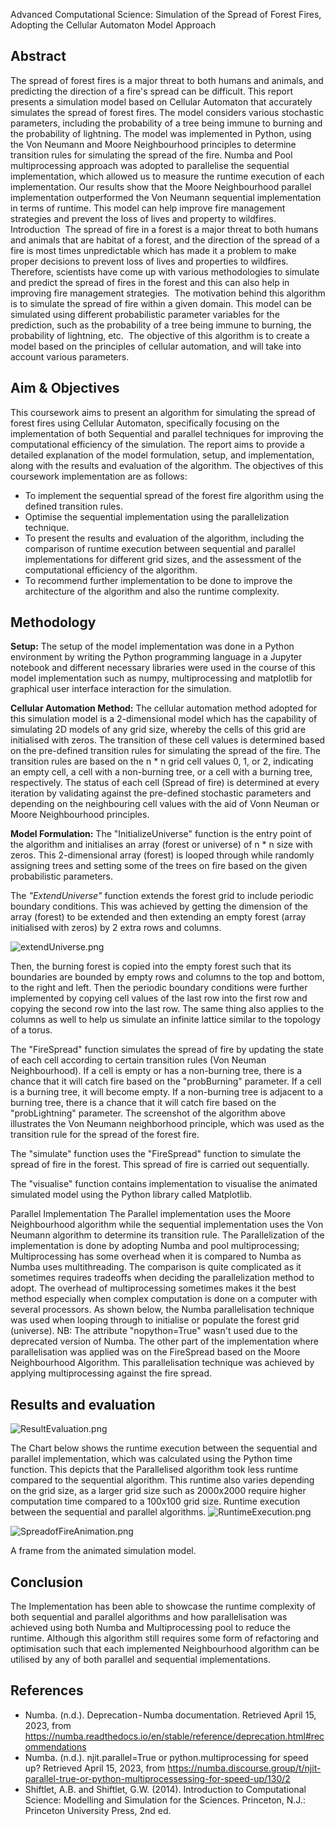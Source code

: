 Advanced Computational Science: Simulation of the Spread of Forest Fires, Adopting the Cellular Automaton Model Approach

## Abstract 
The spread of forest fires is a major threat to both humans and animals, and predicting the direction of a fire's spread can be difficult. This report presents a simulation model based on Cellular Automaton that accurately simulates the spread of forest fires. The model considers various stochastic parameters, including the probability of a tree being immune to burning and the probability of lightning. The model was implemented in Python, using the Von Neumann and Moore Neighbourhood principles to determine transition rules for simulating the spread of the fire. Numba and Pool multiprocessing approach was adopted to parallelise the sequential implementation, which allowed us to measure the runtime execution of each implementation. Our results show that the Moore Neighbourhood parallel implementation outperformed the Von Neumann sequential implementation in terms of runtime. This model can help improve fire management strategies and prevent the loss of lives and property to wildfires.
Introduction 
The spread of fire in a forest is a major threat to both humans and animals that are habitat of a forest, and the direction of the spread of a fire is most times unpredictable which has made it a problem to make proper decisions to prevent loss of lives and properties to wildfires. Therefore, scientists have come up with various methodologies to simulate and predict the spread of fires in the forest and this can also help in improving fire management strategies. 
The motivation behind this algorithm is to simulate the spread of fire within a given domain. This model can be simulated using different probabilistic parameter variables for the prediction, such as the probability of a tree being immune to burning, the probability of lightning, etc. 
The objective of this algorithm is to create a model based on the principles of cellular automation, and will take into account various parameters. 

## Aim & Objectives
This coursework aims to present an algorithm for simulating the spread of forest fires using Cellular Automaton, specifically focusing on the implementation of both Sequential and parallel techniques for improving the computational efficiency of the simulation. The report aims to provide a detailed explanation of the model formulation, setup, and implementation, along with the results and evaluation of the algorithm.
The objectives of this coursework implementation are as follows: 
- To implement the sequential spread of the forest fire algorithm using the defined transition rules. 
- Optimise the sequential implementation using the parallelization technique. 
- To present the results and evaluation of the algorithm, including the comparison of runtime execution between sequential and parallel implementations for different grid sizes, and the assessment of the computational efficiency of the algorithm. 
- To recommend further implementation to be done to improve the architecture of the algorithm and also the runtime complexity.

## Methodology 
<b>Setup:</b> The setup of the model implementation was done in a Python environment by writing the Python programming language in a Jupyter notebook and different necessary libraries were used in the course of this model implementation such as numpy, multiprocessing and matplotlib for graphical user interface interaction for the simulation. 

<b>Cellular Automation Method:</b> The cellular automation method adopted for this simulation model is a 2-dimensional model which has the capability of simulating 2D models of any grid size, whereby the cells of this grid are initialised with zeros. The transition of these cell values is determined based on the pre-defined transition rules for simulating the spread of the fire. The transition rules are based on the n * n grid cell values 0, 1, or 2, indicating an empty cell, a cell with a non-burning tree, or a cell with a burning tree, respectively. The status of each cell (Spread of fire) is determined at every iteration by validating against the pre-defined stochastic parameters and depending on the neighbouring cell values with the aid of Vonn Neuman or Moore Neighbourhood principles.

<b>Model Formulation:</b> The "InitializeUniverse" function is the entry point of the algorithm and initialises an array (forest or universe) of n * n size with zeros. This 2-dimensional array (forest) is looped through while randomly assigning trees and setting some of the trees on fire based on the given probabilistic parameters. 

The <i>"ExtendUniverse"</i> function extends the forest grid to include periodic boundary conditions. This was achieved by getting the dimension of the array (forest) to be extended and then extending an empty forest (array initialised with zeros) by 2 extra rows and columns.

![extendUniverse.png](https://github.com/AtolagbeMuiz/Cellular-Automaton-Forest-Fire-Simulation/blob/main/ReportImages/extendUniverse.png)


Then, the burning forest is copied into the empty forest such that its boundaries are bounded by empty rows and columns to the top and bottom, to the right and left.
Then the periodic boundary conditions were further implemented by copying cell values of the last row into the first row and copying the second row into the last row. The same thing also applies to the columns as well to help us simulate an infinite lattice similar to the topology of a torus.

The "FireSpread" function simulates the spread of fire by updating the state of each cell according to certain transition rules (Von Neuman Neighbourhood). If a cell is empty or has a non-burning tree, there is a chance that it will catch fire based on the "probBurning" parameter. If a cell is a burning tree, it will become empty. If a non-burning tree is adjacent to a burning tree, there is a chance that it will catch fire based on the "probLightning" parameter.
The screenshot of the algorithm above illustrates the Von Neumann neighborhood principle, which was used as the transition rule for the spread of the forest fire.

The "simulate" function uses the "FireSpread" function to simulate the spread of fire in the forest. This spread of fire is carried out sequentially.

The "visualise" function contains implementation to visualise the animated simulated model using the Python library called Matplotlib.

Parallel Implementation
The Parallel implementation uses the Moore Neighbourhood algorithm while the sequential implementation uses the Von Neumann algorithm to determine its transition rule.
The Parallelization of the implementation is done by adopting Numba and pool multiprocessing; Multiprocessing has some overhead when it is compared to Numba as Numba uses multithreading. The comparison is quite complicated as it sometimes requires tradeoffs when deciding the parallelization method to adopt. The overhead of multiprocessing sometimes makes it the best method especially when complex computation is done on a computer with several processors.
As shown below, the Numba parallelisation technique was used when looping through to initialise or populate the forest grid (universe).
NB: The attribute "nopython=True" wasn't used due to the deprecated version of Numba.
The other part of the implementation where parallelisation was applied was on the FireSpread based on the Moore Neighbourhood Algorithm. This parallelisation technique was achieved by applying multiprocessing against the fire spread.

## Results and evaluation
![ResultEvaluation.png](https://github.com/AtolagbeMuiz/Cellular-Automaton-Forest-Fire-Simulation/blob/main/ReportImages/ResultEvaluation.png)

The Chart below shows the runtime execution between the sequential and parallel implementation, which was calculated using the Python time function. This depicts that the Parallelised algorithm took less runtime compared to the sequential algorithm. This runtime also varies depending on the grid size, as a larger grid size such as 2000x2000 require higher computation time compared to a 100x100 grid size.
Runtime execution between the sequential and parallel algorithms.
![RuntimeExecution.png](https://github.com/AtolagbeMuiz/Cellular-Automaton-Forest-Fire-Simulation/blob/main/ReportImages/RuntimeExecution.png)



![SpreadofFireAnimation.png](https://github.com/AtolagbeMuiz/Cellular-Automaton-Forest-Fire-Simulation/blob/main/ReportImages/SpreadofFireAnimation.png)

A frame from the animated simulation model.

## Conclusion
The Implementation has been able to showcase the runtime complexity of both sequential and parallel algorithms and how parallelisation was achieved using both Numba and Multiprocessing pool to reduce the runtime. Although this algorithm still requires some form of refactoring and optimisation such that each implemented Neighbourhood algorithm can be utilised by any of both parallel and sequential implementations.

## References
- Numba. (n.d.). Deprecation - Numba documentation. Retrieved April 15, 2023, from https://numba.readthedocs.io/en/stable/reference/deprecation.html#recommendations
- Numba. (n.d.). njit.parallel=True or python.multiprocessing for speed up? Retrieved April 15, 2023, from https://numba.discourse.group/t/njit-parallel-true-or-python-multiprocessessing-for-speed-up/130/2
- Shiftlet, A.B. and Shiftlet, G.W. (2014). Introduction to Computational Science: Modelling and Simulation for the Sciences. Princeton, N.J.: Princeton University Press, 2nd ed.
